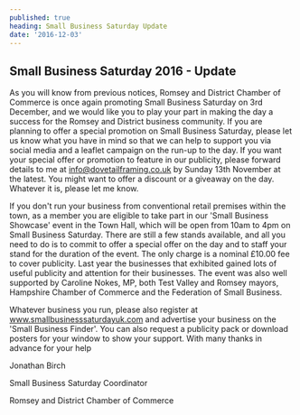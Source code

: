 ```yaml
---
published: true
heading: Small Business Saturday Update
date: '2016-12-03'
---
```

## Small Business Saturday 2016 - Update

As you will know from previous notices, Romsey and District Chamber of Commerce is once again promoting Small Business Saturday on 3rd December, and we would like you to play your part in making the day a success for the Romsey and District business community.
If you are planning to offer a special promotion on Small Business Saturday, please let us know what you have in mind so that we can help to support you via social media and a leaflet campaign on the run-up to the day. If you want your special offer or promotion to feature in our publicity, please forward details to me at info@dovetailframing.co.uk by Sunday 13th November at the latest. You might want to offer a discount or a giveaway on the day. Whatever it is, please let me know.

If you don't run your business from conventional retail premises within the town, as a member you are eligible to take part in our 'Small Business Showcase' event in the Town Hall, which will be open from 10am to 4pm on Small Business Saturday. There are still a few stands available, and all you need to do is to commit to offer a special offer on the day and to staff your stand for the duration of the event. The only charge is a nominal £10.00 fee to cover publicity.  Last year the businesses that exhibited gained lots of useful publicity and attention for their businesses. The event was also well supported by Caroline Nokes, MP, both Test Valley and Romsey mayors, Hampshire Chamber of Commerce and the Federation of Small Business.

Whatever business you run, please also register at www.smallbusinesssaturdayuk.com and advertise your business on the 'Small Business Finder'. You can also request a publicity pack or download posters for your window to show your support.
With many thanks in advance for your help

Jonathan Birch

Small Business Saturday Coordinator

Romsey and District Chamber of Commerce

